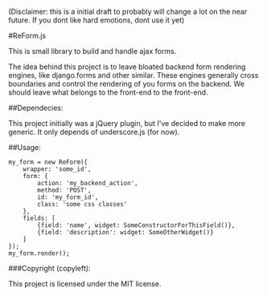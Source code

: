 (Disclaimer: this is a initial draft to probably will change a lot on the
near future. If you dont like hard emotions, dont use it yet)

#ReForm.js

This is small library to build and handle ajax forms.

The idea behind this project is to leave bloated backend form rendering engines,
like django.forms and other similar. These engines generally cross boundaries
and control the rendering of you forms on the backend. We should leave what
belongs to the front-end to the front-end.

##Dependecies:

This project initially was a jQuery plugin, but I've decided to make more
generic. It only depends  of underscore.js (for now).

##Usage:

```
my_form = new ReForm({
    wrapper: 'some_id',
    form: {
        action: 'my_backend_action',
        method: 'POST',
        id: 'my_form_id',
        class: 'some css classes'
    },
    fields: [
        {field: 'name', widget: SomeConstructorForThisField()},
        {field: 'description': widget: SomeOtherWidget()}
    ]
});
my_form.render();
```

###Copyright (copyleft):

This project is licensed under the MIT license.


